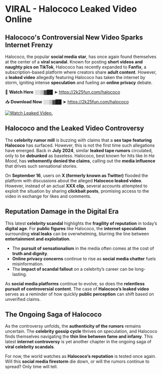 # VIRAL - Halococo Leaked Video Online

## **Halococo's Controversial New Video Sparks Internet Frenzy**  

Halococo, the popular **social media star**, has once again found themselves at the center of a **viral scandal**. Known for posting **short videos and naughty pics on TikTok**, Halococo has recently expanded to **Fanfix**, a subscription-based platform where creators share **adult content**. However, a **leaked video** allegedly featuring Halococo has taken the internet by storm, igniting intense **speculation** and fueling an **online privacy** debate.  

🔴 **Watch Here** ░░▒▓██ ➤ https://2k25fun.com/halococo  

📥 **Download Now** ░░▒▓██ ➤ https://2k25fun.com/halococo  

[![Watch Leaked Video.](https://miro.medium.com/v2/resize:fit:828/format:webp/1*cilzJN44JGOrTw9NJCrNHA.gif "Watch Leaked Video")](https://2k25fun.com/halococo)

## **Halococo and the Leaked Video Controversy**  

The **celebrity rumor mill** is buzzing with claims that a **sex tape featuring Halococo** has surfaced. However, this is not the first time such allegations have emerged. Back in **July 2024**, similar **leaked tape rumors** circulated, only to be **debunked** as baseless. Halococo, best known for hits like *In Ha Mood*, has **vehemently denied the claims**, calling out the **media influence** that drives such sensational stories.  

On **September 16**, users on **X (formerly known as Twitter)** flooded the platform with discussions about the alleged **Halococo leaked video**. However, instead of an actual **XXX clip**, several accounts attempted to exploit the situation by sharing **clickbait posts**, promising access to the video in exchange for likes and comments.  

## **Reputation Damage in the Digital Era**  

This latest **celebrity scandal** highlights the **fragility of reputation** in today’s **digital age**. For **public figures** like Halococo, the **internet speculation** surrounding **viral leaks** can be overwhelming, blurring the line between **entertainment and exploitation**.  

- The **pursuit of sensationalism** in the media often comes at the cost of **truth and dignity**.  
- **Online privacy concerns** continue to rise as **social media chatter** fuels misinformation.  
- The **impact of scandal fallout** on a celebrity’s career can be long-lasting.  

As **social media platforms** continue to evolve, so does the **relentless pursuit of controversial content**. The case of **Halococo’s leaked video** serves as a reminder of how quickly **public perception** can shift based on unverified claims.  

## **The Ongoing Saga of Halococo**  

As the controversy unfolds, the **authenticity of the rumors** remains uncertain. The **celebrity gossip cycle** thrives on speculation, and Halococo finds themselves navigating the **thin line between fame and infamy**. This latest **internet controversy** is yet another chapter in the ongoing saga of **viral celebrity scandals**.  

For now, the world watches as **Halococo’s reputation** is tested once again. Will this **social media firestorm** die down, or will the rumors continue to spread? Only time will tell.
